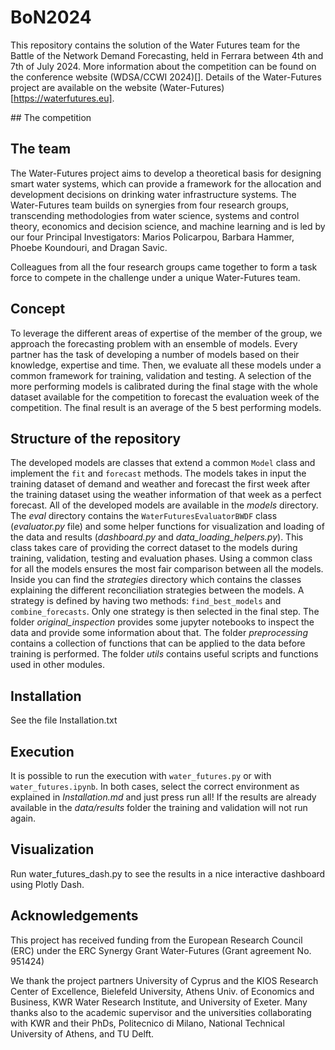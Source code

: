 # BoN2024
This repository contains the solution of the Water Futures team for the Battle of the Network Demand Forecasting, held in Ferrara between 4th and 7th of July 2024.
More information about the competition can be found on the conference website (WDSA/CCWI 2024)[].
Details of the Water-Futures project are available on the website (Water-Futures)[https://waterfutures.eu]. 

## The competition


## The team
The Water-Futures project aims to develop a theoretical basis for designing smart water systems, which can provide a framework for the allocation and development decisions on drinking water infrastructure systems. 
The Water-Futures team builds on synergies from four research groups, transcending methodologies from water science, systems and control theory, economics and decision science, and machine learning and is led by our four Principal Investigators: Marios Policarpou, Barbara Hammer, Phoebe Koundouri, and Dragan Savic. 

Colleagues from all the four research groups came together to form a task force to compete in the challenge under a unique Water-Futures team.

## Concept

To leverage the different areas of expertise of the member of the group, we approach the forecasting problem with an ensemble of models. Every partner has the task of developing a number of models based on their knowledge, expertise and time. Then, we evaluate all these models under a common framework for training, validation and testing. A selection of the more performing models is calibrated during the final stage with the whole dataset available for the competition to forecast the evaluation week of the competition. 
The final result is an average of the 5 best performing models. 

## Structure of the repository
The developed models are classes that extend a common `Model` class and implement the `fit` and `forecast` methods. The models takes in input the training dataset of demand and weather and forecast the first week after the training dataset using the weather information of that week as a perfect forecast. All of the developed models are available in the *models* directory. 
The *eval* directory contains the `WaterFuturesEvaluatorBWDF` class (*evaluator.py* file) and some helper functions for visualization and loading of the data and results (*dashboard.py* and *data_loading_helpers.py*). This class takes care of providing the correct dataset to the models during training, validation, testing and evaluation phases. Using a common class for all the models ensures the most fair comparison between all the models.
Inside you can find the *strategies* directory which contains the classes explaining the different reconciliation strategies between the models. A strategy is defined by having two methods: `find_best_models` and `combine_forecasts`. Only one strategy is then selected in the final step.
The folder *original_inspection* provides some jupyter notebooks to inspect the data and provide some information about that. 
The folder *preprocessing* contains a collection of functions that can be applied to the data before training is performed. 
The folder *utils* contains useful scripts and functions used in other modules.


## Installation 
See the file Installation.txt

## Execution
It is possible to run the execution with `water_futures.py` or with `water_futures.ipynb`. In both cases, select the correct environment as explained in *Installation.md* and just press run all! If the results are already available in the *data/results* folder the training and validation will not run again. 

## Visualization 
Run water_futures_dash.py to see the results in a nice interactive dashboard using Plotly Dash.

## Acknowledgements
This project has received funding from the European Research Council (ERC) under the ERC Synergy Grant Water-Futures (Grant agreement No. 951424)

We thank the project partners University of Cyprus and the KIOS Research Center of Excellence, Bielefeld University, Athens Univ. of Economics and Business, KWR Water Research Institute, and University of Exeter. 
Many thanks also to the academic supervisor and the universities collaborating with KWR and their PhDs, Politecnico di Milano, National Technical University of Athens, and TU Delft. 
